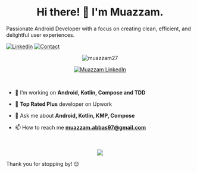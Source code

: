 <h1 align="center">Hi there! 👋 I'm Muazzam.</h1>

Passionate Android Developer with a focus on creating clean, efficient, and delightful user experiences.

[![Linkedin](https://img.shields.io/badge/MY%20PROFILE-Linkedin-blue?style=for-the-badge&logo=github)](https://www.linkedin.com/in/muazzam-abbas-055a5b5b/)
[![Contact](https://img.shields.io/badge/CONTACT-GMAIL-yellow?style=for-the-badge&logo=gmail&logoColor=white)](mailto:muazzam.abbas97@gmail.com)


<p align="center"> <img src="https://komarev.com/ghpvc/?username=muazzam27&label=Profile%20views&color=0e75b6&style=flat" alt="muazzam27" /> </p>

<p align="center">

</p>

<p align="center">  
 <a href="https://www.linkedin.com/in/muazzam-abbas-055a5b5b/">
    <img alt="Muazzam LinkedIn" src="https://img.shields.io/badge/LinkedIn-0077B5?style=for-the-badge&logo=linkedin&logoColor=white">
  </a>
</p>
<br />

- 🌱 I’m working on **Android, Kotlin, Compose and TDD**

- 🌱 **Top Rated Plus** developer on Upwork

- 💬 Ask me about **Android, Kotlin, KMP, Compose**

- 📫 How to reach me **muazzam.abbas97@gmail.com**


<br />
<p align="center">
  <img src="https://github-readme-streak-stats.herokuapp.com/?user=muazzam27&" />
</p>

Thank you for stopping by! 😊
